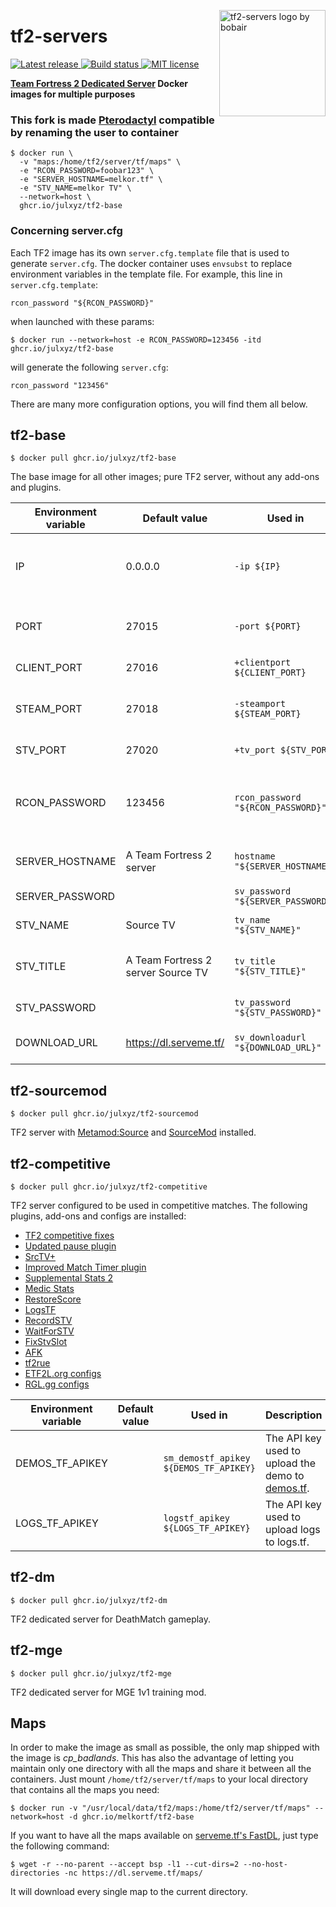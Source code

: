 <img src="./images/logo.svg" align="right"
     alt="tf2-servers logo by bobair" width="170" height="170">

# tf2-servers

<p>
  <a href="https://github.com/julxyz/tf2-servers/releases">
    <img alt="Latest release" src="https://img.shields.io/github/v/release/julxyz/tf2-servers">
  </a>
  <a href="https://github.com/julxyz/tf2-servers/actions/workflows/build.yml">
    <img src="https://img.shields.io/github/actions/workflow/status/julxyz/tf2-servers/build.yml" alt="Build status">
  </a>
  <a href="https://opensource.org/licenses/MIT">
    <img src="https://img.shields.io/badge/license-MIT-d4c0bf.svg" alt="MIT license">
  </a>
</p>

**[Team Fortress 2 Dedicated Server](https://wiki.teamfortress.com/wiki/Linux_dedicated_server) Docker images for multiple purposes**

### This fork is made [Pterodactyl](https://pterodactyl.io/) compatible by renaming the user to container

```
$ docker run \
  -v "maps:/home/tf2/server/tf/maps" \
  -e "RCON_PASSWORD=foobar123" \
  -e "SERVER_HOSTNAME=melkor.tf" \
  -e "STV_NAME=melkor TV" \
  --network=host \
  ghcr.io/julxyz/tf2-base
```

### Concerning server.cfg

Each TF2 image has its own `server.cfg.template` file that is used to generate `server.cfg`. The docker container
uses `envsubst` to replace environment variables in the template file.
For example, this line in `server.cfg.template`:
```
rcon_password "${RCON_PASSWORD}"
```

when launched with these params:
```
$ docker run --network=host -e RCON_PASSWORD=123456 -itd ghcr.io/julxyz/tf2-base
```
will generate the following `server.cfg`:
```
rcon_password "123456"
```

There are many more configuration options, you will find them all below.


## tf2-base

```
$ docker pull ghcr.io/julxyz/tf2-base
```

The base image for all other images; pure TF2 server, without any add-ons and plugins.

Environment variable | Default value | Used in | Description
-------------------- | ------------- | ------- | -----------
IP                   | 0.0.0.0       | `-ip ${IP}` | Specifies the address to use for the bind(2) syscall.
PORT                 | 27015         | `-port ${PORT}` | The port which the server will run on.
CLIENT_PORT          | 27016         | `+clientport ${CLIENT_PORT}` | The client port.
STEAM_PORT           | 27018         | `-steamport ${STEAM_PORT}` | Master server updater port.
STV_PORT             | 27020         | `+tv_port ${STV_PORT}` | SourceTV port.
RCON_PASSWORD        | 123456        | `rcon_password "${RCON_PASSWORD}"` | The RCON passowrd (change this in your `docker run` invocation).
SERVER_HOSTNAME      | A Team Fortress 2 server | `hostname "${SERVER_HOSTNAME}"` | The game server hostname.
SERVER_PASSWORD      |               | `sv_password "${SERVER_PASSWORD}"` | The server password.
STV_NAME             | Source TV     | `tv_name "${STV_NAME}"` | SourceTV host name.
STV_TITLE            | A Team Fortress 2 server Source TV | `tv_title "${STV_TITLE}"` | Title for the SourceTV spectator UI.
STV_PASSWORD         |               | `tv_password "${STV_PASSWORD}"` | SourceTV password.
DOWNLOAD_URL         | https://dl.serveme.tf/ | `sv_downloadurl "${DOWNLOAD_URL}"` | Download URL for the [FastDL](https://developer.valvesoftware.com/wiki/Sv_downloadurl).


## tf2-sourcemod

```
$ docker pull ghcr.io/julxyz/tf2-sourcemod
```

TF2 server with [Metamod:Source](https://www.sourcemm.net/) and [SourceMod](https://www.sourcemod.net/) installed.


## tf2-competitive

```
$ docker pull ghcr.io/julxyz/tf2-competitive
```

TF2 server configured to be used in competitive matches. The following plugins, add-ons and configs are installed:

* [TF2 competitive fixes](https://github.com/ldesgoui/tf2-comp-fixes)
* [Updated pause plugin](https://github.com/l-Aad-l/updated-pause-plugin)
* [SrcTV+](https://github.com/dalegaard/srctvplus)
* [Improved Match Timer plugin](https://github.com/dewbsku/Improved-Match-Timer)
* [Supplemental Stats 2](https://github.com/F2/F2s-sourcemod-plugins#supplemental-stats-2-)
* [Medic Stats](https://github.com/F2/F2s-sourcemod-plugins#medic-stats-)
* [RestoreScore](https://github.com/F2/F2s-sourcemod-plugins#restorescore-)
* [LogsTF](https://github.com/F2/F2s-sourcemod-plugins#logstf-)
* [RecordSTV](https://github.com/F2/F2s-sourcemod-plugins#recordstv-)
* [WaitForSTV](https://github.com/F2/F2s-sourcemod-plugins#waitforstv-)
* [FixStvSlot](https://github.com/F2/F2s-sourcemod-plugins#fixstvslot-)
* [AFK](https://github.com/F2/F2s-sourcemod-plugins#afk-)
* [tf2rue](https://github.com/sapphonie/tf2rue)
* [ETF2L.org configs](https://github.com/ETF2L/gameserver-configs)
* [RGL.gg configs](https://github.com/RGLgg/server-resources-updater/tree/master/cfg)

Environment variable | Default value | Used in | Description
-------------------- | ------------- | ------- | -----------
DEMOS_TF_APIKEY      |               | `sm_demostf_apikey ${DEMOS_TF_APIKEY}` | The API key used to upload the demo to [demos.tf](https://demos.tf/).
LOGS_TF_APIKEY       |               | `logstf_apikey ${LOGS_TF_APIKEY}` | The API key used to upload logs to logs.tf.


## tf2-dm

```
$ docker pull ghcr.io/julxyz/tf2-dm
```

TF2 dedicated server for DeathMatch gameplay.


## tf2-mge

```
$ docker pull ghcr.io/julxyz/tf2-mge
```

TF2 dedicated server for MGE 1v1 training mod.


## Maps

In order to make the image as small as possible, the only map shipped with the image is _cp_badlands_. This has also the advantage of letting you maintain only one directory
with all the maps and share it between all the containers. Just mount `/home/tf2/server/tf/maps` to your local directory that contains all the maps you need:

```
$ docker run -v "/usr/local/data/tf2/maps:/home/tf2/server/tf/maps" --network=host -d ghcr.io/melkortf/tf2-base
```

If you want to have all the maps available on [serveme.tf's FastDL](https://dl.serveme.tf/maps/), just type the following command:

```
$ wget -r --no-parent --accept bsp -l1 --cut-dirs=2 --no-host-directories -nc https://dl.serveme.tf/maps/
```

It will download every single map to the current directory.
